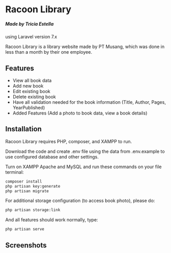 # Racoon Library
##### Made by Tricia Estella
using Laravel version 7.x

Racoon Library is a library website made by PT Musang, which was done in less than a month by their one employee.

## Features
- View all book data
- Add new book
- Edit existing book
- Delete existing book
- Have all validation needed for the book information (Title, Author, Pages, YearPublished)
- Added Features (Add a photo to book data, view a book details)


## Installation

Racoon Library requires PHP, composer, and XAMPP to run.

Download the code and create .env file using the data from .env.example to use configured database and other settings.

Turn on XAMPP Apache and MySQL and run these commands on your file terminal:

```sh
composer install
php artisan key:generate
php artisan migrate
```

For additional storage configuration (to access book photo), please do:

```sh
php artisan storage:link
```

And all features should work normally, type:

```sh
php artisan serve
```


## Screenshots
